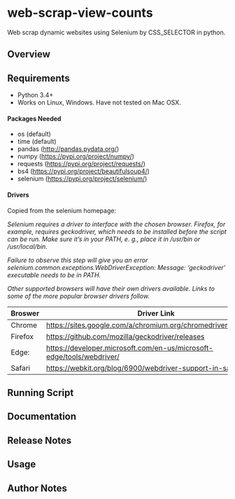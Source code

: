 # web-scrap-view-counts
Web scrap dynamic websites using Selenium by CSS_SELECTOR in python.

## Overview

## Requirements
* Python 3.4+
* Works on Linux, Windows. Have not tested on Mac OSX.

#### Packages Needed
- os (default)
- time (default)
- pandas (http://pandas.pydata.org/)
- numpy (https://pypi.org/project/numpy/)
- requests (https://pypi.org/project/requests/)
- bs4 (https://pypi.org/project/beautifulsoup4/)
- selenium (https://pypi.org/project/selenium/)

#### Drivers 
Copied from the selenium homepage:

*Selenium requires a driver to interface with the chosen browser. Firefox, for example, requires geckodriver, which needs to be installed before the script can be run. Make sure it’s in your PATH, e. g., place it in /usr/bin or /usr/local/bin.*

*Failure to observe this step will give you an error selenium.common.exceptions.WebDriverException: Message: ‘geckodriver’ executable needs to be in PATH.*

*Other supported browsers will have their own drivers available. Links to some of the more popular browser drivers follow.*

Broswer | Driver Link
------------ | -------------
Chrome | https://sites.google.com/a/chromium.org/chromedriver/downloads
Firefox | https://github.com/mozilla/geckodriver/releases
Edge: | https://developer.microsoft.com/en-us/microsoft-edge/tools/webdriver/
Safari | https://webkit.org/blog/6900/webdriver-support-in-safari-10/

## Running Script

## Documentation

## Release Notes

## Usage

## Author Notes
